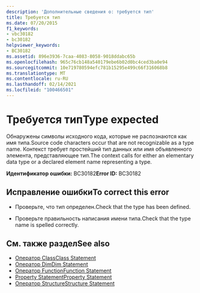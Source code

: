 ```yaml
---
description: 'Дополнительные сведения о: требуется тип'
title: Требуется тип
ms.date: 07/20/2015
f1_keywords:
- vbc30182
- bc30182
helpviewer_keywords:
- BC30182
ms.assetid: 896e3936-7caa-4083-8058-9018ddabc65b
ms.openlocfilehash: 965c76cb148a540179ebe6b02d0bc4ced3ba0e94
ms.sourcegitcommit: 10e719780594efc781b15295e499c66f316068b8
ms.translationtype: MT
ms.contentlocale: ru-RU
ms.lasthandoff: 02/14/2021
ms.locfileid: "100466501"
---
```

# <a name="type-expected"></a><span data-ttu-id="e7d55-103">Требуется тип</span><span class="sxs-lookup"><span data-stu-id="e7d55-103">Type expected</span></span>

<span data-ttu-id="e7d55-104">Обнаружены символы исходного кода, которые не распознаются как имя типа.</span><span class="sxs-lookup"><span data-stu-id="e7d55-104">Source code characters occur that are not recognizable as a type name.</span></span> <span data-ttu-id="e7d55-105">Контекст требует простейший тип данных или имя объявленного элемента, представляющее тип.</span><span class="sxs-lookup"><span data-stu-id="e7d55-105">The context calls for either an elementary data type or a declared element name representing a type.</span></span>  
  
 <span data-ttu-id="e7d55-106">**Идентификатор ошибки:** BC30182</span><span class="sxs-lookup"><span data-stu-id="e7d55-106">**Error ID:** BC30182</span></span>  
  
## <a name="to-correct-this-error"></a><span data-ttu-id="e7d55-107">Исправление ошибки</span><span class="sxs-lookup"><span data-stu-id="e7d55-107">To correct this error</span></span>  
  
- <span data-ttu-id="e7d55-108">Проверьте, что тип определен.</span><span class="sxs-lookup"><span data-stu-id="e7d55-108">Check that the type has been defined.</span></span>  
  
- <span data-ttu-id="e7d55-109">Проверьте правильность написания имени типа.</span><span class="sxs-lookup"><span data-stu-id="e7d55-109">Check that the type name is spelled correctly.</span></span>  
  
## <a name="see-also"></a><span data-ttu-id="e7d55-110">См. также раздел</span><span class="sxs-lookup"><span data-stu-id="e7d55-110">See also</span></span>

- [<span data-ttu-id="e7d55-111">Оператор Class</span><span class="sxs-lookup"><span data-stu-id="e7d55-111">Class Statement</span></span>](../language-reference/statements/class-statement.md)
- [<span data-ttu-id="e7d55-112">Оператор Dim</span><span class="sxs-lookup"><span data-stu-id="e7d55-112">Dim Statement</span></span>](../language-reference/statements/dim-statement.md)
- [<span data-ttu-id="e7d55-113">Оператор Function</span><span class="sxs-lookup"><span data-stu-id="e7d55-113">Function Statement</span></span>](../language-reference/statements/function-statement.md)
- [<span data-ttu-id="e7d55-114">Property Statement</span><span class="sxs-lookup"><span data-stu-id="e7d55-114">Property Statement</span></span>](../language-reference/statements/property-statement.md)
- [<span data-ttu-id="e7d55-115">Оператор Structure</span><span class="sxs-lookup"><span data-stu-id="e7d55-115">Structure Statement</span></span>](../language-reference/statements/structure-statement.md)
